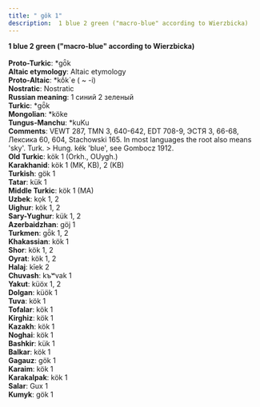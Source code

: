 ```yaml
---
title: " gök 1"
description:  1 blue 2 green ("macro-blue" according to Wierzbicka)
---
```

<strong> 1 blue 2 green ("macro-blue" according to Wierzbicka)</strong><br><br>
<strong>Proto-Turkic</strong>:  *gȫk<br>
<strong>Altaic etymology</strong>:  Altaic etymology<br>
<strong> Proto-Altaic</strong>:  *kṓk`e ( ~ -i)<br>
<strong>Nostratic</strong>:  Nostratic<br>
<strong>Russian meaning</strong>:  1 синий 2 зеленый<br>
<strong>Turkic</strong>:  *gȫk<br>
<strong>Mongolian</strong>:  *köke<br>
<strong>Tungus-Manchu</strong>:  *kuKu<br>
<strong>Comments</strong>:  VEWT 287, TMN 3, 640-642, EDT 708-9, ЭСТЯ 3, 66-68, Лексика 60, 604, Stachowski 165. In most languages the root also means 'sky'. Turk. > Hung. kék 'blue', see Gombocz 1912.<br>
<strong>Old Turkic</strong>:  kök 1 (Orkh., OUygh.)<br>
<strong>Karakhanid</strong>:  kök 1 (MK, KB), 2 (KB)<br>
<strong>Turkish</strong>:  gök 1<br>
<strong>Tatar</strong>:  kük 1<br>
<strong>Middle Turkic</strong>:  kök 1 (MA)<br>
<strong>Uzbek</strong>:  kọk 1, 2<br>
<strong>Uighur</strong>:  kök 1, 2<br>
<strong>Sary-Yughur</strong>:  kük 1, 2<br>
<strong>Azerbaidzhan</strong>:  göj 1<br>
<strong>Turkmen</strong>:  gȫk 1, 2<br>
<strong>Khakassian</strong>:  kök 1<br>
<strong>Shor</strong>:  kök 1, 2<br>
<strong>Oyrat</strong>:  kök 1, 2<br>
<strong>Halaj</strong>:  kīek 2<br>
<strong>Chuvash</strong>:  kъʷvak 1<br>
<strong>Yakut</strong>:  küöx 1, 2<br>
<strong>Dolgan</strong>:  küök 1<br>
<strong>Tuva</strong>:  kök 1<br>
<strong>Tofalar</strong>:  kök 1<br>
<strong>Kirghiz</strong>:  kök 1<br>
<strong>Kazakh</strong>:  kök 1<br>
<strong>Noghai</strong>:  kök 1<br>
<strong>Bashkir</strong>:  kük 1<br>
<strong>Balkar</strong>:  kök 1<br>
<strong>Gagauz</strong>:  gök 1<br>
<strong>Karaim</strong>:  kök 1<br>
<strong>Karakalpak</strong>:  kök 1<br>
<strong>Salar</strong>:  Gux 1<br>
<strong>Kumyk</strong>:  gök 1<br>


